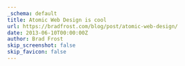 ```yaml
---
_schema: default
title: Atomic Web Design is cool
url: https://bradfrost.com/blog/post/atomic-web-design/
date: 2013-06-10T00:00:00Z
author: Brad Frost
skip_screenshot: false
skip_favicon: false
---
```

